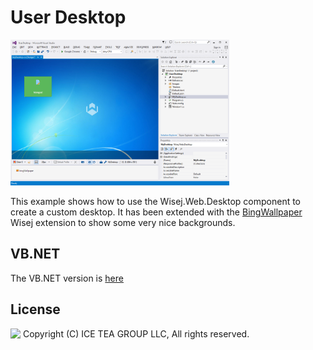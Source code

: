 User Desktop
====

<img src="../Support/Images/UserDesktop.png" width="350" height="233">

This example shows how to use the Wisej.Web.Desktop component to create a custom desktop. It has been extended with the [BingWallpaper](https://github.com/iceteagroup/wisej-extensions/tree/master/Wisej.Web.Ext.BingWallpaper) Wisej extension to show some very nice backgrounds.

VB.NET
------
The VB.NET version is [here](https://github.com/iceteagroup/wisej-examples-vb/tree/main/UserDesktop)

License
-------
<img src="http://iceteagroup.com/wp-content/uploads/2017/01/Square-64x64-trasp.png" height="20" align="top"> Copyright (C) ICE TEA GROUP LLC, All rights reserved.
